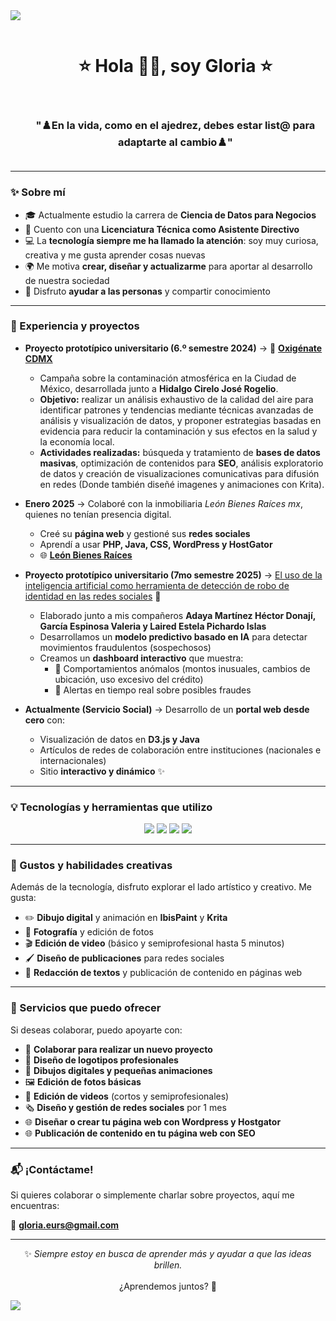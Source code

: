 <!--horizontal divider(gradiant)-->
<img src="https://user-images.githubusercontent.com/73097560/115834477-dbab4500-a447-11eb-908a-139a6edaec5c.gif">

<!--h1 con ícono-->
<div id="user-content-toc">
  <ul align="center">
    <summary><h1 style="display: inline-block"> ⭐ Hola 👋😄, soy Gloria ⭐ </h1></summary>
  </ul>
</div>

<!-- Frase motivadora -->
<div id="user-content-toc">
  <ul align="center">
    <summary><h3 style="display: inline-block">"♟️En la vida, como en el ajedrez, debes estar list@ para adaptarte al cambio♟️"</h3></summary>
  </ul>
</div>

---

### ✨ Sobre mí  
- 🎓 Actualmente estudio la carrera de **Ciencia de Datos para Negocios**  
- 📑 Cuento con una **Licenciatura Técnica como Asistente Directivo**  
- 💻 La **tecnología siempre me ha llamado la atención**: soy muy curiosa, creativa y me gusta aprender cosas nuevas  
- 🌍 Me motiva **crear, diseñar y actualizarme** para aportar al desarrollo de nuestra sociedad  
- 🤝 Disfruto **ayudar a las personas** y compartir conocimiento  

---

### 🚀 Experiencia y proyectos  
- **Proyecto prototípico universitario (6.º semestre 2024)** → 🌱 **[Oxigénate CDMX](https://www.tiktok.com/@oxigenatecdmx)**  
  - Campaña sobre la contaminación atmosférica en la Ciudad de México, desarrollada junto a **Hidalgo Cirelo José Rogelio**.  
  - **Objetivo:** realizar un análisis exhaustivo de la calidad del aire para identificar patrones y tendencias mediante técnicas avanzadas de análisis y visualización de datos, y proponer estrategias basadas en evidencia para reducir la contaminación y sus efectos en la salud y la economía local.  
  - **Actividades realizadas:** búsqueda y tratamiento de **bases de datos masivas**, optimización de contenidos para **SEO**, análisis exploratorio de datos y creación de visualizaciones comunicativas para difusión en redes (Donde también diseñé imagenes y animaciones con Krita).
    
- **Enero 2025** → Colaboré con la inmobiliaria *León Bienes Raíces mx*, quienes no tenían presencia digital.  
  - Creé su **página web** y gestioné sus **redes sociales**  
  - Aprendí a usar **PHP, Java, CSS, WordPress y HostGator**
  - 🌐 **[León Bienes Raíces](https://leonbienesraiceswiaktor.com/)**  

- **Proyecto prototípico universitario (7mo semestre 2025)** 
→ [El uso de la inteligencia artificial como herramienta de detección de robo de identidad en las redes sociales](https://github.com/Hector-DAM/dashFinanzas) 🤖  
  - Elaborado junto a mis compañeros **Adaya Martínez Héctor Donají, García Espinosa Valeria y Laired Estela Pichardo Islas**  
  - Desarrollamos un **modelo predictivo basado en IA** para detectar movimientos fraudulentos (sospechosos)  
  - Creamos un **dashboard interactivo** que muestra:  
    - 🔹 Comportamientos anómalos (montos inusuales, cambios de ubicación, uso excesivo del crédito)  
    - 🔹 Alertas en tiempo real sobre posibles fraudes

- **Actualmente (Servicio Social)** → Desarrollo de un **portal web desde cero** con:  
  - Visualización de datos en **D3.js y Java**  
  - Artículos de redes de colaboración entre instituciones (nacionales e internacionales)  
  - Sitio **interactivo y dinámico** ✨  

---

### 💡 Tecnologías y herramientas que utilizo  
<p align="center">
  <img src="https://skillicons.dev/icons?i=html,css,js,php"/>
  <img src="https://skillicons.dev/icons?i=java,wordpress,git,github"/>
  <img src="https://skillicons.dev/icons?i=vscode,sublime,pycharm,mysql"/>
  <img src="https://skillicons.dev/icons?i=mongodb,anaconda,docker,windows"/>
</p>

---

### 🎨 Gustos y habilidades creativas  
Además de la tecnología, disfruto explorar el lado artístico y creativo. Me gusta:  

- ✏️ **Dibujo digital** y animación en **IbisPaint** y **Krita**  
- 📸 **Fotografía** y edición de fotos  
- 🎬 **Edición de video** (básico y semiprofesional hasta 5 minutos)  
- 🖌️ **Diseño de publicaciones** para redes sociales  
- 📝 **Redacción de textos** y publicación de contenido en páginas web  

---

### 💼 Servicios que puedo ofrecer  
Si deseas colaborar, puedo apoyarte con:  
- 📝 **Colaborar para realizar un nuevo proyecto**
- 💼 **Diseño de logotipos profesionales**
- 🎨 **Dibujos digitales y pequeñas animaciones**  
- 🖼️ **Edición de fotos básicas**  
- 🎥 **Edición de videos** (cortos y semiprofesionales)  
- 🗞️ **Diseño y gestión de redes sociales** por 1 mes
- 🌐 **Diseñar o crear tu página web con Wordpress y Hostgator**
- 🌐 **Publicación de contenido en tu página web con SEO**

---

### 📬 ¡Contáctame!  
Si quieres colaborar o simplemente charlar sobre proyectos, aquí me encuentras:  

📧 **[gloria.eurs@gmail.com](mailto:gloria.eurs@gmail.com)**  

---

<div align="center">
  
✨ *Siempre estoy en busca de aprender más y ayudar a que las ideas brillen.*  
<br>
¿Aprendemos juntos? 🚀  

</div>

<!--horizontal divider(gradiant)-->
<img src="https://user-images.githubusercontent.com/73097560/115834477-dbab4500-a447-11eb-908a-139a6edaec5c.gif">
